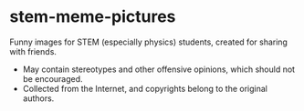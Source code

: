 # stem-meme-pictures
 Funny images for STEM (especially physics) students, created for sharing with friends.  
 - May contain stereotypes and other offensive opinions, which should not be encouraged.  
 - Collected from the Internet, and copyrights belong to the original authors.  
